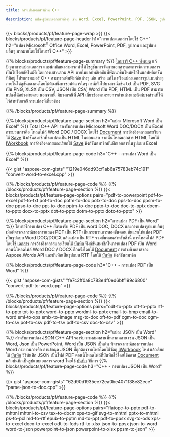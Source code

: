 ```yaml
---
title: การแปลงเอกสารผ่าน C++ 

description: แปลงรูปแบบเอกสารต่างๆ เช่น Word, Excel, PowerPoint, PDF, JSON, รูปภาพ และอื่นๆ โดยใช้ C++ API 
---
```


{{< blocks/products/pf/feature-page-wrap >}}
{{< blocks/products/pf/feature-page-header h1="การแปลงเอกสารโดยใช้ C++" h2="แปลง Microsoft<sup>&reg;</sup> Office Word, Excel, PowerPoint, PDF, รูปภาพ และรูปแบบอื่นๆ มากมายโดยใช้ไลบรารี C++" >}}

{{% blocks/products/pf/feature-page-summary %}}
[ไลบรารี C++ ทั้งหมด](https://products.aspose.com/total/cpp/) แก้ปัญหาการแปลงเอกสาร และนักพัฒนาสามารถทำให้โซลูชันการจัดการเอกสารและการจัดการเอกสารเป็นไปโดยอัตโนมัติ โดยการผสานรวม API ภายในแอปพลิเคชันที่พัฒนาขึ้นใหม่หรือในแอปพลิเคชันที่มีอยู่ โปรแกรมเมอร์ C++ สามารถเพิ่มฟังก์ชันต่างๆ เช่น สร้าง แก้ไข หรือแปลงเอกสารรูปแบบต่างๆ ภายในโซลูชันของตนโดยไม่ต้องพึ่งพาซอฟต์แวร์ใดๆ กรณีทั่วไปบางกรณีเช่น txt เป็น PDF, SVG เป็น PNG, XLSX เป็น CSV, JSON เป็น CSV, Word เป็น PDF, HTML เป็น PDF สามารถแปลงได้อย่างง่ายดาย นอกจากนี้ มีบางกรณีที่ API เกี่ยวข้องตามรายการด้านล่างและลิงก์บางส่วนที่ให้ไว้สำหรับกรณีการแปลงที่เกี่ยวข้อง 

{{% /blocks/products/pf/feature-page-summary  %}}

{{% blocks/products/pf/feature-page-section  h2="แปลง Microsoft Word เป็น Excel" %}}
Total C++ API รองรับการแปลง Microsoft Word DOC/DOCX เป็น Excel  กระบวนการคือ โหลดไฟล์ Word DOC / DOCX โดยใช้ [Document](https://reference.aspose.com/words/cpp/class/aspose.words.document) การอ้างอิงคลาสและเรียกใช้ [Save](https://reference.aspose.com/words/cpp/class/aspose.words.document#save_string_saveformat) ฟังก์ชันสมาชิกที่จะแปลงเป็น HTML ในตอนแรก จากนั้นโหลดเอกสาร HTML โดยใช้ [IWorkbook](https://reference.aspose.com/cells/cpp/class/aspose.cells.i_workbook) การอ้างอิงคลาสและเรียกใช้ [Save](https://reference.aspose.com/cells/cpp/class/aspose.cells.i_workbook#a5dc7de23f7ceba76a05dc1d49f51502e) ฟังก์ชันสมาชิกบันทึกเอกสารในรูปแบบ Excel 

{{% blocks/products/pf/feature-page-code h3="C++ - การแปลง Word เป็น Excel" %}}

{{< gist "aspose-com-gists" "1219e046dd93cf1ab6a75783eb74c191" "convert-word-to-excel.cpp" >}}

{{% /blocks/products/pf/feature-page-code  %}}
{{% /blocks/products/pf/feature-page-section %}}
{{< blocks/products/pf/feature-page-options pairs="pdf-to-powerpoint pdf-to-excel pdf-to-txt pot-to-doc potm-to-doc potx-to-doc pps-to-doc ppsm-to-doc ppsx-to-doc ppt-to-doc pptm-to-doc pptx-to-doc doc-to-pptx docm-to-pptx docx-to-pptx dot-to-pptx dotm-to-pptx dotx-to-pptx" >}}

{{% blocks/products/pf/feature-page-section  h2="การแปลง PDF เป็น Word" %}}
ไลบรารีการแปลง C++ ยังรองรับ PDF เป็น word DOC, DOCX และการแปลงรูปแบบอื่นๆ เมื่อพิจารณากรณีของการแสดง PDF เป็น RTF เป็นกระบวนการสองขั้นตอน ขั้นแรกให้แปลง PDF เป็นรูปแบบ Word DOC/DOCX แล้วแปลงเป็น RTF รวมขั้นตอนสำหรับสิ่งนี้ การโหลดไฟล์ PDF โดยใช้ [เอกสาร](https://reference.aspose.com/pdf/cpp/class/aspose.pdf.document) การอ้างอิงคลาสและเรียกใช้ [บันทึก](https://reference.aspose.com/pdf/cpp/class/aspose.pdf.document#adb8061c585440fde49c1263e68837f01) ฟังก์ชันสมาชิกในการแปลง PDF เป็น Word ตอนนี้โหลดไฟล์ Word DOC / DOCX อีกครั้งโดยใช้ [Document](https://reference.aspose.com/words/cpp/class/aspose.words.document) การอ้างอิงคลาสของ Aspose.Words API และบันทึกเป็นรูปแบบ RTF โดยใช้ [บันทึก](https://reference.aspose.com/words/cpp/class/aspose.words.document#save_stream_saveformat) ฟังก์ชันสมาชิก

{{% blocks/products/pf/feature-page-code h3="C++ - การแปลง PDF เป็น Word" %}}

{{< gist "aspose-com-gists" "fe7c3ff0a8c783e4f0ed6bff199c6800" "convert-pdf-to-word.cpp" >}}

{{% /blocks/products/pf/feature-page-code  %}}
{{% /blocks/products/pf/feature-page-section %}}
{{< blocks/products/pf/feature-page-options pairs="odt-to-pptx ott-to-pptx rtf-to-pptx txt-to-pptx word-to-pptx wordml-to-pptx email-to-bmp email-to-word eml-to-xps emlx-to-image msg-to-doc oft-to-pdf cgm-to-doc cgm-to-csv pot-to-csv pdf-to-tsv pdf-to-csv doc-to-csv" >}}

{{% blocks/products/pf/feature-page-section  h2="แปลง JSON เป็น Word" %}}
สำหรับการแปลง JSON C++ API รองรับการผสมผสานที่หลากหลาย เช่น JSON เป็น Word, Json เป็น PowerPoint, Word เป็น JSON เป็นต้น พิจารณากรณีของการแปลง Word กระบวนการคือ อ่านข้อมูล JSON ที่ถูกต้องจากไฟล์โดยใช้วัตถุ [IWorkbook](https://reference.aspose.com/cells/cpp/class/aspose.cells.i_workbook) ใหม่ แล้วเรียกใช้ [บันทึก](https://reference.aspose.com/cells/cpp/class/aspose.cells.i_workbook#a9460f52a2dec8f4bf623a4905167d997) วิธีบันทึก JSON เป็นไฟล์ PDF ตอนนี้โหลดไฟล์ที่บันทึกไว้โดยใช้คลาส [Document](https://reference.aspose.com/words/cpp/class/aspose.words.document) แล้วบันทึกเป็นรูปแบบเอกสาร word โดยใช้ [บันทึก](https://reference.aspose.com/words/cpp/class/aspose.words.document#save_string_saveformat) วิธีการ
{{% blocks/products/pf/feature-page-code h3="C++ - การแปลง JSON เป็น Word" %}}

{{< gist "aspose-com-gists" "62d90d1935ee72ea0be4071f38e82ece" "parse-json-to-doc.cpp" >}}


{{% /blocks/products/pf/feature-page-code  %}}
{{% /blocks/products/pf/feature-page-section %}}
{{< blocks/products/pf/feature-page-options pairs="flatopc-to-pptx pdf-to-mhtml mhtml-to-csv tex-to-docm xps-to-gif svg-to-mhtml pptx-to-mhtml ps-to-pcl md-to-rtf epub-to-pptm md-to-ppt pdf-to-ppsx svg-to-ods xps-to-excel docx-to-excel odt-to-fods rtf-to-xlsx json-to-ppsx json-to-word word-to-json powerpoint-to-json powerpoint-to-xlsx ppsm-to-json" >}}